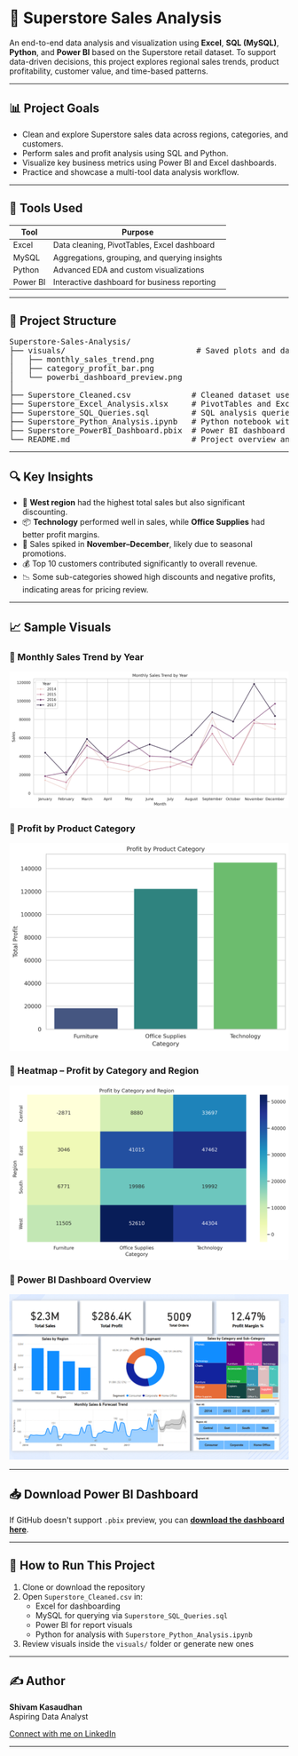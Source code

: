 # 🛒 Superstore Sales Analysis

An end-to-end data analysis and visualization using **Excel**, **SQL (MySQL)**, **Python**, and **Power BI** based on the Superstore retail dataset. To support data-driven decisions, this project explores regional sales trends, product profitability, customer value, and time-based patterns.

---

## 📊 Project Goals

- Clean and explore Superstore sales data across regions, categories, and customers.
- Perform sales and profit analysis using SQL and Python.
- Visualize key business metrics using Power BI and Excel dashboards.
- Practice and showcase a multi-tool data analysis workflow.

---

## 🧰 Tools Used

| Tool     | Purpose                                      |
|----------|----------------------------------------------|
| Excel    | Data cleaning, PivotTables, Excel dashboard  |
| MySQL    | Aggregations, grouping, and querying insights|
| Python   | Advanced EDA and custom visualizations       |
| Power BI | Interactive dashboard for business reporting |

---

## 📁 Project Structure

<pre>
Superstore-Sales-Analysis/
├── visuals/                            # Saved plots and dashboard screenshots
│   ├── monthly_sales_trend.png
│   ├── category_profit_bar.png
│   └── powerbi_dashboard_preview.png
│
├── Superstore_Cleaned.csv             # Cleaned dataset used across tools
├── Superstore_Excel_Analysis.xlsx     # PivotTables and Excel dashboard
├── Superstore_SQL_Queries.sql         # SQL analysis queries
├── Superstore_Python_Analysis.ipynb   # Python notebook with charts and insights
├── Superstore_PowerBI_Dashboard.pbix  # Power BI dashboard file
└── README.md                          # Project overview and instructions
</pre>

---

## 🔍 Key Insights

- 🧭 **West region** had the highest total sales but also significant discounting.
- 📦 **Technology** performed well in sales, while **Office Supplies** had better profit margins.
- 📆 Sales spiked in **November–December**, likely due to seasonal promotions.
- 💰 Top 10 customers contributed significantly to overall revenue.
- 📉 Some sub-categories showed high discounts and negative profits, indicating areas for pricing review.

---

## 📈 Sample Visuals

### 🔹 Monthly Sales Trend by Year
![Monthly Sales](visuals/monthly_sales_trend.png)

### 🔹 Profit by Product Category
![Category Profit](visuals/profit_by_product_category.png)

### 🔹 Heatmap – Profit by Category and Region
![Profit Heatmap](visuals/category_profit_heatmap.png)


### 🔹 Power BI Dashboard Overview
![Power BI Dashboard](visuals/powerbi_dashboard_preview.png)

---

## 📥 Download Power BI Dashboard

If GitHub doesn't support `.pbix` preview, you can [**download the dashboard here**](https://drive.google.com/file/d/1I9TN-JrzRyL0TGWMG6BXMGqJOycP0J5M/view?usp=sharing).

---

## 🚀 How to Run This Project

1. Clone or download the repository
2. Open `Superstore_Cleaned.csv` in:
   - Excel for dashboarding
   - MySQL for querying via `Superstore_SQL_Queries.sql`
   - Power BI for report visuals
   - Python for analysis with `Superstore_Python_Analysis.ipynb`
3. Review visuals inside the `visuals/` folder or generate new ones

---

## ✍️ Author

**Shivam Kasaudhan**  
Aspiring Data Analyst 

[Connect with me on LinkedIn](https://www.linkedin.com/in/shivamkasaudhan1/)


---


